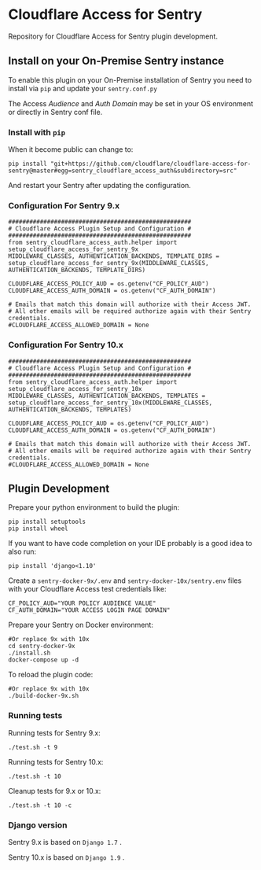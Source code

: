 # Cloudflare Access for Sentry

Repository for Cloudflare Access for Sentry plugin development.

## Install on your On-Premise Sentry instance

To enable this plugin on your On-Premise installation of Sentry you need to install via `pip` and update your `sentry.conf.py`

The Access *Audience* and *Auth Domain* may be set in your OS environment or directly in Sentry conf file.

### Install with `pip`

When it become public can change to:

```
pip install "git+https://github.com/cloudflare/cloudflare-access-for-sentry@master#egg=sentry_cloudflare_access_auth&subdirectory=src"
```

And restart your Sentry after updating the configuration.

### Configuration For Sentry 9.x

```
####################################################
# Cloudflare Access Plugin Setup and Configuration #
####################################################
from sentry_cloudflare_access_auth.helper import setup_cloudflare_access_for_sentry_9x
MIDDLEWARE_CLASSES, AUTHENTICATION_BACKENDS, TEMPLATE_DIRS = setup_cloudflare_access_for_sentry_9x(MIDDLEWARE_CLASSES, AUTHENTICATION_BACKENDS, TEMPLATE_DIRS)

CLOUDFLARE_ACCESS_POLICY_AUD = os.getenv("CF_POLICY_AUD")
CLOUDFLARE_ACCESS_AUTH_DOMAIN = os.getenv("CF_AUTH_DOMAIN")

# Emails that match this domain will authorize with their Access JWT. 
# All other emails will be required authorize again with their Sentry credentials.
#CLOUDFLARE_ACCESS_ALLOWED_DOMAIN = None
```

### Configuration For Sentry 10.x

```
####################################################
# Cloudflare Access Plugin Setup and Configuration #
####################################################
from sentry_cloudflare_access_auth.helper import setup_cloudflare_access_for_sentry_10x
MIDDLEWARE_CLASSES, AUTHENTICATION_BACKENDS, TEMPLATES = setup_cloudflare_access_for_sentry_10x(MIDDLEWARE_CLASSES, AUTHENTICATION_BACKENDS, TEMPLATES)

CLOUDFLARE_ACCESS_POLICY_AUD = os.getenv("CF_POLICY_AUD")
CLOUDFLARE_ACCESS_AUTH_DOMAIN = os.getenv("CF_AUTH_DOMAIN")

# Emails that match this domain will authorize with their Access JWT. 
# All other emails will be required authorize again with their Sentry credentials.
#CLOUDFLARE_ACCESS_ALLOWED_DOMAIN = None
```

## Plugin Development

Prepare your python environment to build the plugin:

```
pip install setuptools
pip install wheel
```

If you want to have code completion on your IDE probably is a good idea to also run:

```
pip install 'django<1.10'
```

Create a `sentry-docker-9x/.env` and `sentry-docker-10x/sentry.env` files with your Cloudflare Access test credentials like:

```
CF_POLICY_AUD="YOUR POLICY AUDIENCE VALUE"
CF_AUTH_DOMAIN="YOUR ACCESS LOGIN PAGE DOMAIN"
```

Prepare your Sentry on Docker environment:

```
#Or replace 9x with 10x
cd sentry-docker-9x
./install.sh
docker-compose up -d
```

To reload the plugin code:

```
#Or replace 9x with 10x
./build-docker-9x.sh
```

### Running tests

Running tests for Sentry 9.x:

```
./test.sh -t 9
```

Running tests for Sentry 10.x:
```
./test.sh -t 10
```

Cleanup tests for 9.x or 10.x:
```
./test.sh -t 10 -c
```

### Django version

Sentry 9.x is based on `Django 1.7` .

Sentry 10.x is based on `Django 1.9` .
